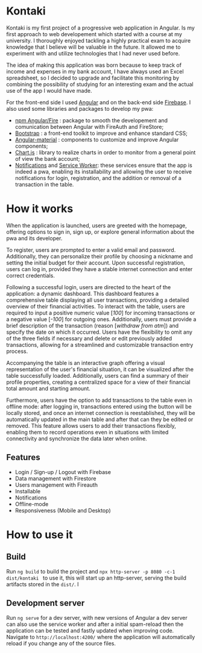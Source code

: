 # Kontaki

Kontaki is my first project of a progressive web application in Angular. Is my first approach to web developement which started with a course at my university. I thoroughly enjoyed tackling a highly practical exam to acquire knowledge that I believe will be valuable in the future. It allowed me to experiment with and utilize technologies that I had never used before.

The idea of making this application was born because to keep track of income and expenses in my bank account, I have always used an Excel spreadsheet, so I decided to upgrade and facilitate this monitoring by combining the possibility of studying for an interesting exam and the actual use of the app I would have made.

For the front-end side I used [Angular](https://angular.io/docs) and on the back-end side [Firebase](https://firebase.google.com/). I also used some libraries and packages to develop my pwa:
- [npm Angular/Fire](https://www.npmjs.com/package/@angular/fire) : package to smooth the developement and comunication between Angular with FireAuth and FireStore;
- [Bootstrap](https://getbootstrap.com/) : a front-end toolkit to improve and enhance standard CSS;
- [Angular-material](https://material.angular.io/) : components to customize and improve Angular components;
- [Chart.js](https://www.chartjs.org/) : library to realize charts in order to monitor from a general point of view the bank account;
- [Notifications](https://developer.mozilla.org/en-US/docs/Web/API/Notification) and [Service Worker](https://angular.io/guide/service-worker-getting-started): these services ensure that the app is indeed a pwa, enabling its installability and allowing the user to receive notifications for login, registration, and the addition or removal of a transaction in the table.

# How it works
When the application is launched, users are greeted with the homepage, offering options to sign in, sign up, or explore general information about the pwa and its developer.

To register, users are prompted to enter a valid email and password. Additionally, they can personalize their profile by choosing a nickname and setting the initial budget for their account. Upon successful registration, users can log in, provided they have a stable internet connection and enter correct credentials.

Following a successful login, users are directed to the heart of the application: a dynamic dashboard. This dashboard features a comprehensive table displaying all user transactions, providing a detailed overview of their financial activities.
To interact with the table, users are required to input a positive numeric value [_100_] for incoming transactions or a negative value [_-100_] for outgoing ones. Additionally, users must provide a brief description of the transaction (reason [_withdraw from atm_]) and specify the date on which it occurred. Users have the flexibility to omit any of the three fields if necessary and delete or edit previously added transactions, allowing for a streamlined and customizable transaction entry process.

Accompanying the table is an interactive graph offering a visual representation of the user's financial situation, it can be visualized after the table successfully loaded. Additionally, users can find a summary of their profile properties, creating a centralized space for a view of their financial total amount and starting amount.

Furthermore, users have the option to add transactions to the table even in offline mode: after logging in, transactions entered using the button will be locally stored, and once an internet connection is reestablished, they will be automatically updated in the main table and after that can they be edited or removed. This feature allows users to add their transactions flexibly, enabling them to record operations even in situations with limited connectivity and synchronize the data later when online.

## Features
- Login / Sign-up / Logout with Firebase
- Data management with Firestore
- Users management with Fireauth
- Installable
- Notifications
- Offline-mode
- Responsiveness (Mobile and Desktop)

# How to use it
## Build
Run `ng build` to build the project and `npx http-server -p 8080 -c-1 dist/kontaki ` to use it, this will start up an http-server, serving the build artifacts stored in the `dist/`. I

## Development server
Run `ng serve` for a dev server, with new versions of Angular a dev server can also use the service worker and after a initial spam-reload then the application can be tested and fastly updated when improving code. Navigate to `http://localhost:4200/` where the application will automatically reload if you change any of the source files.
